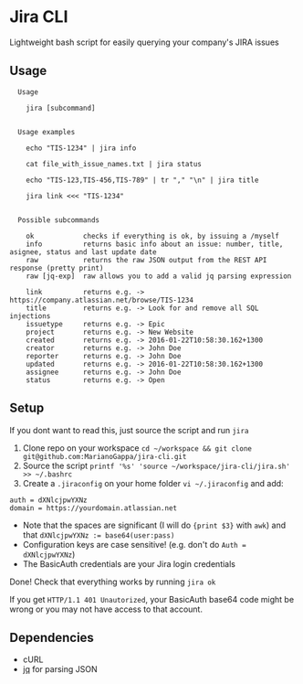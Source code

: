 # Jira CLI
Lightweight bash script for easily querying your company's JIRA issues

## Usage
```
  Usage

    jira [subcommand]


  Usage examples

    echo "TIS-1234" | jira info

    cat file_with_issue_names.txt | jira status

    echo "TIS-123,TIS-456,TIS-789" | tr "," "\n" | jira title

    jira link <<< "TIS-1234"


  Possible subcommands

    ok            checks if everything is ok, by issuing a /myself
    info          returns basic info about an issue: number, title, asignee, status and last update date
    raw           returns the raw JSON output from the REST API response (pretty print)
    raw [jq-exp]  raw allows you to add a valid jq parsing expression

    link          returns e.g. -> https://company.atlassian.net/browse/TIS-1234
    title         returns e.g. -> Look for and remove all SQL injections
    issuetype     returns e.g. -> Epic
    project       returns e.g. -> New Website
    created       returns e.g. -> 2016-01-22T10:58:30.162+1300
    creator       returns e.g. -> John Doe
    reporter      returns e.g. -> John Doe
    updated       returns e.g. -> 2016-01-22T10:58:30.162+1300
    assignee      returns e.g. -> John Doe
    status        returns e.g. -> Open
```

## Setup

If you dont want to read this, just source the script and run `jira`


1. Clone repo on your workspace `cd ~/workspace && git clone git@github.com:MarianoGappa/jira-cli.git`
2. Source the script `printf '%s' 'source ~/workspace/jira-cli/jira.sh' >> ~/.bashrc`
3. Create a `.jiraconfig` on your home folder `vi ~/.jiraconfig` and add:
```
auth = dXNlcjpwYXNz
domain = https://yourdomain.atlassian.net
```
  - Note that the spaces are significant (I will do `{print $3}` with `awk`) and that `dXNlcjpwYXNz := base64(user:pass)`
  - Configuration keys are case sensitive! (e.g. don't do `Auth = dXNlcjpwYXNz`)
  - The BasicAuth credentials are your Jira login credentials

Done! Check that everything works by running `jira ok`

If you get `HTTP/1.1 401 Unautorized`, your BasicAuth base64 code might be wrong or you may not have access to that account.
  
## Dependencies

- cURL
- [jq](https://stedolan.github.io/jq/) for parsing JSON
